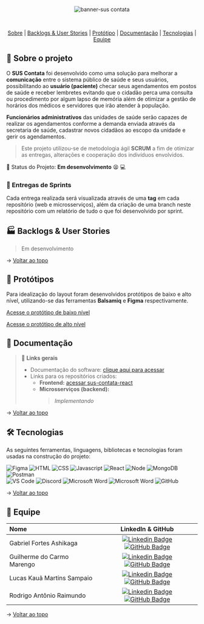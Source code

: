 <div align="center">
    
![banner-sus contata](https://github.com/ashkgabriel/SUS-Contata-Angular-v1/assets/59896608/26e76962-7288-4778-a243-79c1dedfdf9a)
</div>
<br id="topo">
<p align="center">
    <a href="#sobre">Sobre</a>  |  
    <a href="#backlogs">Backlogs & User Stories</a>  |  
    <a href="#prototipo">Protótipo</a>  |  
    <a href="#documentacao">Documentação</a>  |  
    <a href="#tecnologias">Tecnologias</a>  |  
    <a href="#equipe">Equipe</a>
</p>
   
<span id="sobre">

## :bookmark_tabs: Sobre o projeto
O **SUS Contata** foi desenvolvido como uma solução para melhorar a **comunicação** entre o sistema público de saúde e seus usuários, possibilitando ao **usuário (paciente)** checar seus agendamentos em postos de saúde e receber lembretes evitando que o cidadão perca uma consulta ou procedimento por algum lapso de memória além de otimizar a gestão de horários dos médicos e servidores que irão atender à população.

**Funcionários administrativos** das unidades de saúde serão capazes de realizar os agendamentos conforme a demanda enviada através da secretaria de saúde, cadastrar novos cidadãos ao escopo da unidade e gerir os agendamentos.

> Este projeto utilizou-se de metodologia ágil **SCRUM** a fim de otimizar as entregas, alterações e cooperação dos indivíduos envolvidos.

:pushpin: Status do Projeto: **Em desenvolvimento** :tired_face: :computer: 
### :crossed_flags: Entregas de Sprints
Cada entrega realizada será visualizada através de uma **tag** em cada repositório (web e microsserviços), além da criação de uma branch neste repositório com um relatório de tudo o que foi desenvolvido por sprint.

## :factory: Backlogs & User Stories
    
> Em desenvolvimento

→ [Voltar ao topo](#topo)

<span id="prototipo">

## :art: Protótipos
Para idealização do layout foram desenvolvidos protótipos de baixo e alto nível, utilizando-se das ferramentas **Balsamiq** e **Figma** respectivamente.

[Acesse o protótipo de baixo nível](./sus-contata-wireframe)

[Acesse o protótipo de alto nível](./sus-contata-figma)

<span id="documentacao">

## :page_with_curl: Documentação
    
> 🔗 **Links gerais** <br>
> - Documentação do software: [clique aqui para acessar](./Projeto-Interdisciplinar---SUS-Contata.pdf)
> - Links para os repositórios criados:
>    - **Frontend:** [acessar sus-contata-react](https://github.com/ashkgabriel/sus-contata-react)
>    - **Microsserviços (backend):**
>      > _Implementando_

→ [Voltar ao topo](#topo)

<span id="tecnologias">

## 🛠️ Tecnologias

As seguintes ferramentas, linguagens, bibliotecas e tecnologias foram usadas na construção do projeto:

<img src="https://img.shields.io/badge/Figma-CED4DA?style=for-the-badge&logo=figma&logoColor=DC143C" alt="Figma" /> 
<img src="https://img.shields.io/badge/HTML5-CED4DA?style=for-the-badge&logo=html5&logoColor=E34F26" alt="HTML" /> 
<img src="https://img.shields.io/badge/CSS3-CED4DA?style=for-the-badge&logo=css3&logoColor=1572B6" alt="CSS" /> 	
<img src="https://img.shields.io/badge/Javascript-CED4DA?style=for-the-badge&logo=javascript&logoColor=F7DF1E" alt="Javascript" /> 
<img src="https://img.shields.io/badge/React-CED4DA?style=for-the-badge&logo=react&logoColor=61DAFB" alt="React" /> 
<img src="https://img.shields.io/badge/Node.js-CED4DA?style=for-the-badge&logo=nodedotjs&logoColor=339933" alt="Node" />  
<img src="https://img.shields.io/badge/MongoDB-CED4DA?style=for-the-badge&logo=mongodb&logoColor=4EA94B" alt="MongoDB" /><br>
<img src="https://img.shields.io/badge/Postman-CED4DA?style=for-the-badge&logo=postman&logoColor=FF6C37" alt="Postman" /><br>
<img src="https://img.shields.io/badge/VS_Code-CED4DA?style=for-the-badge&logo=visual%20studio%20code&logoColor=0078D4" alt="VS Code" /> 
<img src="https://img.shields.io/badge/Discord-CED4DA?style=for-the-badge&logo=discord&logoColor=7289DA" alt="Discord" /> 
<img src="https://img.shields.io/badge/Microsoft Word-CED4DA?style=for-the-badge&logo=microsoftword&logoColor=2B579A" alt="Microsoft Word" /> 
<img src="https://img.shields.io/badge/Microsoft Teams-CED4DA?style=for-the-badge&logo=microsoftteams&logoColor=6264A7" alt="Microsoft Word" /> 
<img src="https://img.shields.io/badge/GitHub-CED4DA?style=for-the-badge&logo=github&logoColor=20232A" alt="GitHub" /> 
    
→ [Voltar ao topo](#topo)

<span id="equipe">

## :busts_in_silhouette: Equipe

| Nome                                  |                                                                                                                                                      LinkedIn & GitHub                                                                                                                                                      |
| :------------------------------------ | :-------------------------------------------------------------------------------------------------------------------------------------------------------------------------------------------------------------------------------------------------------------------------------------------------------------------------: |
| Gabriel Fortes Ashikaga           |          [![Linkedin Badge](https://img.shields.io/badge/Linkedin-blue?style=flat-square&logo=Linkedin&logoColor=white)](https://www.linkedin.com/in/gabriel-fortes-ashikaga/) [![GitHub Badge](https://img.shields.io/badge/GitHub-111217?style=flat-square&logo=github&logoColor=white)](https://github.com/ashkgabriel)          |
| Guilherme do Carmo Marengo |      [![Linkedin Badge](https://img.shields.io/badge/Linkedin-blue?style=flat-square&logo=Linkedin&logoColor=white)](https://www.linkedin.com/in/marengo/) [![GitHub Badge](https://img.shields.io/badge/GitHub-111217?style=flat-square&logo=github&logoColor=white)](https://github.com/guimarengo)      |
| Lucas Kauã Martins Sampaio       |      [![Linkedin Badge](https://img.shields.io/badge/Linkedin-blue?style=flat-square&logo=Linkedin&logoColor=white)](https://www.linkedin.com/in/lucas-kau%C3%A3/) [![GitHub Badge](https://img.shields.io/badge/GitHub-111217?style=flat-square&logo=github&logoColor=white)](https://github.com/LucasKMS)      |
| Rodrigo Antônio Raimundo                      |         [![Linkedin Badge](https://img.shields.io/badge/Linkedin-blue?style=flat-square&logo=Linkedin&logoColor=white)](https://www.linkedin.com/in/rodrigo-raimundo-2946ba30/) [![GitHub Badge](https://img.shields.io/badge/GitHub-111217?style=flat-square&logo=github&logoColor=white)](https://github.com/RodrigoRay)          |

→ [Voltar ao topo](#topo)